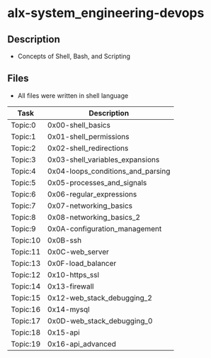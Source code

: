 # alx-system_engineering-devops

## Description
- Concepts of Shell, Bash, and Scripting

## Files
- All files were written in shell language

| Task | Description |
| ---- | ----------- |
| Topic:0 | 0x00-shell_basics |
| Topic:1 | 0x01-shell_permissions |
| Topic:2 | 0x02-shell_redirections |
| Topic:3 | 0x03-shell_variables_expansions |
| Topic:4 | 0x04-loops_conditions_and_parsing |
| Topic:5 | 0x05-processes_and_signals |
| Topic:6 | 0x06-regular_expressions |
| Topic:7 | 0x07-networking_basics |
| Topic:8 | 0x08-networking_basics_2 |
| Topic:9 | 0x0A-configuration_management |
| Topic:10 | 0x0B-ssh |
| Topic:11 | 0x0C-web_server |
| Topic:13 | 0x0F-load_balancer |
| Topic:12 | 0x10-https_ssl |
| Topic:14 | 0x13-firewall |
| Topic:15 | 0x12-web_stack_debugging_2 |
| Topic:16 | 0x14-mysql |
| Topic:17 | 0x0D-web_stack_debugging_0 |
| Topic:18 | 0x15-api |
| Topic:19 | 0x16-api_advanced |
